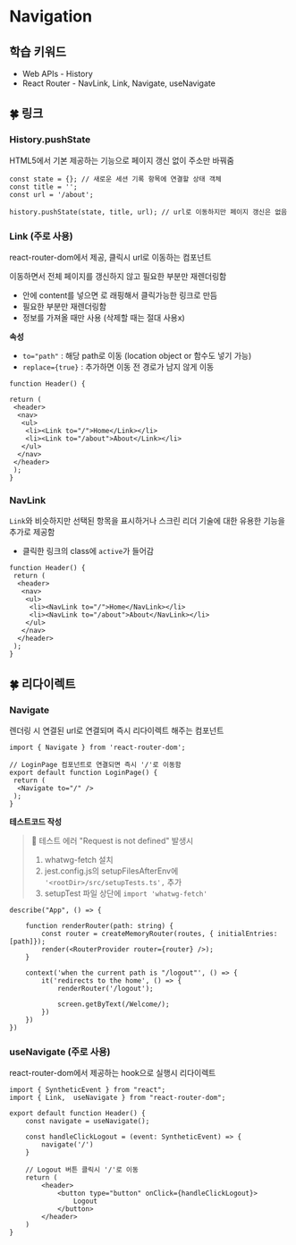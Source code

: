 # Navigation

## 학습 키워드

- Web APIs - History
- React Router - NavLink, Link, Navigate, useNavigate

## 🍀 링크

### History.pushState

HTML5에서 기본 제공하는 기능으로 페이지 갱신 없이 주소만 바꿔줌

```tsx
const state = {}; // 새로운 세션 기록 항목에 연결할 상태 객체
const title = '';
const url = '/about';

history.pushState(state, title, url); // url로 이동하지만 페이지 갱신은 없음
```

### Link (주로 사용)

react-router-dom에서 제공, 클릭시 url로 이동하는 컴포넌트

이동하면서 전체 페이지를 갱신하지 않고 필요한 부분만 재렌더링함

- 안에 content를 넣으면 <a>로 래핑해서 클릭가능한 링크로 만듬
- 필요한 부분만 재렌더링함
- 정보를 가져올 때만 사용 (삭제할 때는 절대 사용x)

**속성**

- `to="path"` : 해당 path로 이동 (location object or 함수도 넣기 가능)
- `replace={true}` : 추가하면 이동 전 경로가 남지 않게 이동

```tsx
function Header() {

return (
 <header>
  <nav>
   <ul>
    <li><Link to="/">Home</Link></li>
    <li><Link to="/about">About</Link></li>
   </ul>
  </nav>
 </header>
 );
}
```

### NavLink

`Link`와 비슷하지만 선택된 항목을 표시하거나 스크린 리더 기술에 대한 유용한 기능을 추가로 제공함

- 클릭한 링크의 class에 `active`가 들어감

```tsx
function Header() {
 return (
  <header>
   <nav>
    <ul>
     <li><NavLink to="/">Home</NavLink></li>
     <li><NavLink to="/about">About</NavLink></li>
    </ul>
   </nav>
  </header>
 );
}
```

## 🍀 리다이렉트

### Navigate

렌더링 시 연결된 url로 연결되며 즉시 리다이렉트 해주는 컴포넌트

```tsx
import { Navigate } from 'react-router-dom';

// LoginPage 컴포넌트로 연결되면 즉시 '/'로 이동함
export default function LoginPage() {
 return (
  <Navigate to="/" />
 );
}
```

**테스트코드 작성**

> 🚨 테스트 에러 "Request is not defined" 발생시
>
> 1. whatwg-fetch 설치
> 2. jest.config.js의 setupFilesAfterEnv에 `'<rootDir>/src/setupTests.ts',` 추가
> 3. setupTest 파일 상단에 `import 'whatwg-fetch'`

```tsx
describe("App", () => {

    function renderRouter(path: string) {
        const router = createMemoryRouter(routes, { initialEntries: [path]});
        render(<RouterProvider router={router} />);
    }

    context('when the current path is "/logout"', () => {
        it('redirects to the home', () => {
            renderRouter('/logout');

            screen.getByText(/Welcome/);
        })
    })
})
```

### useNavigate (주로 사용)

react-router-dom에서 제공하는 hook으로 실행시 리다이렉트

```tsx
import { SyntheticEvent } from "react";
import { Link,  useNavigate } from "react-router-dom";

export default function Header() {
    const navigate = useNavigate();

    const handleClickLogout = (event: SyntheticEvent) => {
        navigate('/')
    }

    // Logout 버튼 클릭시 '/'로 이동
    return (
        <header>
            <button type="button" onClick={handleClickLogout}>
                Logout
            </button>
        </header>
    )
}
```
